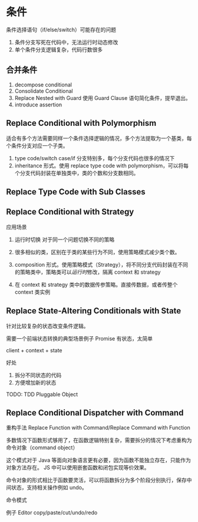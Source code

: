 # 条件

条件选择语句（if/else/switch）可能存在的问题

1. 条件分支写死在代码中，无法运行时动态修改
1. 单个条件分支逻辑复杂，代码行数很多

## 合并条件

1.  decompose conditional
1.  Consolidate Conditional
1.  Replace Nested with Guard 使用 Guard Clause 语句简化条件，提早退出。
1.  introduce assertion

## Replace Conditional with Polymorphism

适合有多个方法需要同样一个条件选择逻辑的情况，多个方法提取为一个基类，每个条件分支对应一个子类。

1. type code/switch case/if 分支特别多，每个分支代码也很多的情况下
1. inheritance 形式。使用 replace type code with polymorphism，可以将每个分支代码封装在单独类中，类的个数和分支数相同。

## Replace Type Code with Sub Classes

## Replace Conditional with Strategy

应用场景

1. 运行时切换 对于同一个问题切换不同的策略
1. 很多相似的类，区别在于类的某些行为不同，使用策略模式减少类个数。

1. composition 形式。使用策略模式（Strategy），将不同分支代码封装在不同的策略类中，策略类可以*运行时*修改，隔离 context 和 strategy
1. 在 context 和 strategy 类中的数据传参策略。直接传数据，或者传整个 context 类实例

## Replace State-Altering Conditionals with State

针对比较复杂的状态改变条件逻辑。

需要一个前端状态转换的典型场景例子 Promise 有状态，太简单

client + context + state

好处

1. 拆分不同状态的代码
1. 方便增加新的状态

TODO: TDD Pluggable Object

## Replace Conditional Dispatcher with Command

重构手法
Replace Function with Command/Replace Command with Function

多数情况下函数形式够用了，在函数逻辑特别复杂，需要拆分的情况下考虑重构为命令对象（command object）

这个模式对于 Java 等面向对象语言更有必要，因为函数不能独立存在，只能作为对象方法存在。
JS 中可以使用嵌套函数和闭包实现等价效果。

命令对象的形式相比于函数要灵活，可以将函数拆分为多个阶段分别执行，保存中间状态，支持相关操作例如 undo。

命令模式

例子 Editor copy/paste/cut/undo/redo
